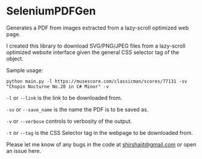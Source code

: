 # SeleniumPDFGen
Generates a PDF from images extracted from a lazy-scroll optimized web page. 

I created this library to download SVG/PNG/JPEG files from a lazy-scroll optimized website interface given the general CSS selector tag of the object.


Sample usage:
```
python main.py -l https://musescore.com/classicman/scores/77131 -sv "Chopin Nocturne No.20 in C# Minor" -v
```
`-l` or `--link` is the link to be downloaded from.

`-sv` or `--save_name` is the name the PDF is to be saved as.

`-v` or `--verbose` controls to verbosity of the output.

`-t` or `--tag` is the CSS Selector tag in the webpage to be downloaded from.

Please let me know of any bugs in the code at shirshajit@gmail.com or open an issue here.

